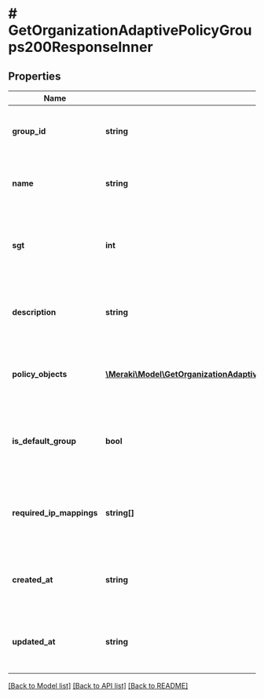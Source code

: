 # # GetOrganizationAdaptivePolicyGroups200ResponseInner

## Properties

Name | Type | Description | Notes
------------ | ------------- | ------------- | -------------
**group_id** | **string** | The ID of the adaptive policy group | [optional]
**name** | **string** | The name of the adaptive policy group | [optional]
**sgt** | **int** | The security group tag for the adaptive policy group | [optional]
**description** | **string** | The description for the adaptive policy group | [optional]
**policy_objects** | [**\Meraki\Model\GetOrganizationAdaptivePolicyGroups200ResponseInnerPolicyObjectsInner[]**](GetOrganizationAdaptivePolicyGroups200ResponseInnerPolicyObjectsInner.md) | The policy objects for the adaptive policy group | [optional]
**is_default_group** | **bool** | Whether the adaptive policy group is the default group | [optional]
**required_ip_mappings** | **string[]** | List of required IP mappings for the adaptive policy group | [optional]
**created_at** | **string** | Created at timestamp for the adaptive policy group | [optional]
**updated_at** | **string** | Updated at timestamp for the adaptive policy group | [optional]

[[Back to Model list]](../../README.md#models) [[Back to API list]](../../README.md#endpoints) [[Back to README]](../../README.md)
